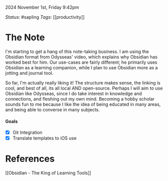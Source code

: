 2024 November 1st, Friday
9:42pm

*Status*: #sapling
*Tags*: [[productivity]]

# The Note

I'm starting to get a hang of this note-taking business. I am using the Obsidian format from Odysseas' video, which explains why Obsidian has worked best for him. Our use-cases are fairly different; he primarily uses Obsidian as a learning companion, while I plan to use Obsidian more as a jotting and journal tool.

So far, I'm actually really liking it! The structure makes sense, the linking is cool, and best of all, its all local AND open-source. Perhaps I will aim to use Obsidian like Odysseas, since I do take interest in knowledge and connections, and fleshing out my own mind. Becoming a hobby scholar sounds fun to me because I like the idea of being educated in many areas, and being able to converse in many subjects. 

#### Goals
- [x] Git Integration
- [x] Translate templates to iOS use

# References
[[Obsidian - The King of Learning Tools]]
